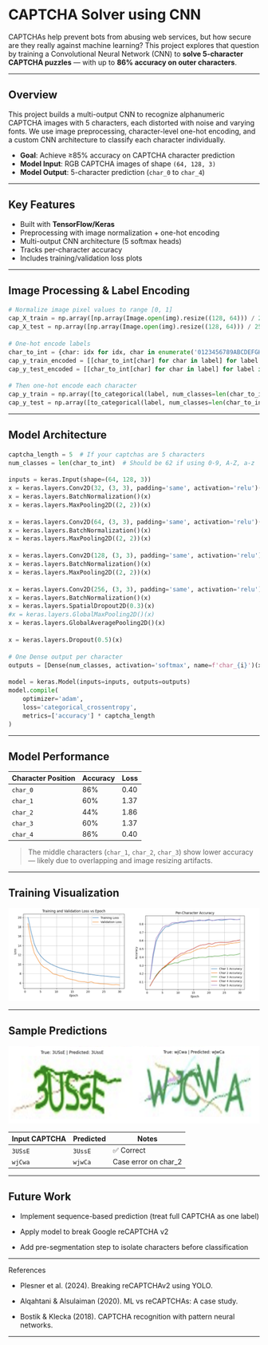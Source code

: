 # CAPTCHA Solver using CNN

CAPTCHAs help prevent bots from abusing web services, but how secure are they really against machine learning? This project explores that question by training a Convolutional Neural Network (CNN) to **solve 5-character CAPTCHA puzzles** — with up to **86% accuracy on outer characters**.

---

## Overview

This project builds a multi-output CNN to recognize alphanumeric CAPTCHA images with 5 characters, each distorted with noise and varying fonts. We use image preprocessing, character-level one-hot encoding, and a custom CNN architecture to classify each character individually.

- **Goal**: Achieve ≥85% accuracy on CAPTCHA character prediction  
- **Model Input**: RGB CAPTCHA images of shape `(64, 128, 3)`  
- **Model Output**: 5-character prediction (`char_0` to `char_4`)

---

## Key Features

- Built with **TensorFlow/Keras**
- Preprocessing with image normalization + one-hot encoding
- Multi-output CNN architecture (5 softmax heads)
- Tracks per-character accuracy
- Includes training/validation loss plots

---

## Image Processing & Label Encoding

```python
# Normalize image pixel values to range [0, 1]
cap_X_train = np.array([np.array(Image.open(img).resize((128, 64))) / 255.0 for img in cap_X_train])
cap_X_test = np.array([np.array(Image.open(img).resize((128, 64))) / 255.0 for img in cap_X_test])

# One-hot encode labels
char_to_int = {char: idx for idx, char in enumerate('0123456789ABCDEFGHIJKLMNOPQRSTUVWXYZabcdefghijklmnopqrstuvwxyz')}
cap_y_train_encoded = [[char_to_int[char] for char in label] for label in cap_y_train]
cap_y_test_encoded = [[char_to_int[char] for char in label] for label in cap_y_test]

# Then one-hot encode each character
cap_y_train = np.array([to_categorical(label, num_classes=len(char_to_int)) for label in cap_y_train_encoded])
cap_y_test = np.array([to_categorical(label, num_classes=len(char_to_int)) for label in cap_y_test_encoded])
```

---

## Model Architecture

```python
captcha_length = 5  # If your captchas are 5 characters
num_classes = len(char_to_int)  # Should be 62 if using 0-9, A-Z, a-z

inputs = keras.Input(shape=(64, 128, 3))
x = keras.layers.Conv2D(32, (3, 3), padding='same', activation='relu')(inputs)
x = keras.layers.BatchNormalization()(x)
x = keras.layers.MaxPooling2D((2, 2))(x)

x = keras.layers.Conv2D(64, (3, 3), padding='same', activation='relu')(x)
x = keras.layers.BatchNormalization()(x)
x = keras.layers.MaxPooling2D((2, 2))(x)

x = keras.layers.Conv2D(128, (3, 3), padding='same', activation='relu')(x)
x = keras.layers.BatchNormalization()(x)
x = keras.layers.MaxPooling2D((2, 2))(x)

x = keras.layers.Conv2D(256, (3, 3), padding='same', activation='relu')(x)
x = keras.layers.BatchNormalization()(x)
x = keras.layers.SpatialDropout2D(0.3)(x)
#x = keras.layers.GlobalMaxPooling2D()(x)
x = keras.layers.GlobalAveragePooling2D()(x)

x = keras.layers.Dropout(0.5)(x)

# One Dense output per character
outputs = [Dense(num_classes, activation='softmax', name=f'char_{i}')(x) for i in range(captcha_length)]

model = keras.Model(inputs=inputs, outputs=outputs)
model.compile(
    optimizer='adam',
    loss='categorical_crossentropy',
    metrics=['accuracy'] * captcha_length
)
```

---

## Model Performance

| Character Position | Accuracy | Loss |
|--------------------|----------|------|
| `char_0`           | 86%      | 0.40 |
| `char_1`           | 60%      | 1.37 |
| `char_2`           | 44%      | 1.86 |
| `char_3`           | 60%      | 1.37 |
| `char_4`           | 86%      | 0.40 |

> The middle characters (`char_1`, `char_2`, `char_3`) show lower accuracy — likely due to overlapping and image resizing artifacts.

---

## Training Visualization
![Training vs Validation Loss](plots/Training%20and%20validation%20Loss%2C%20Per-Character%20Accuracy%20per%20Epoch.png)

---

## Sample Predictions

![Model Predictions Examples](plots/Model%20Predictions%20Examples.png)

| Input CAPTCHA | Predicted | Notes |
|---------------|-----------|-------|
| `3USsE`       | `3UssE`   | ✅ Correct |
| `wjCwa`       | `wjwCa`   | Case error on char_2 |

---

## Future Work

- Implement sequence-based prediction (treat full CAPTCHA as one label)

- Apply model to break Google reCAPTCHA v2

- Add pre-segmentation step to isolate characters before classification

---

References
- Plesner et al. (2024). Breaking reCAPTCHAv2 using YOLO.

- Alqahtani & Alsulaiman (2020). ML vs reCAPTCHAs: A case study.

- Bostik & Klecka (2018). CAPTCHA recognition with pattern neural networks.

---
